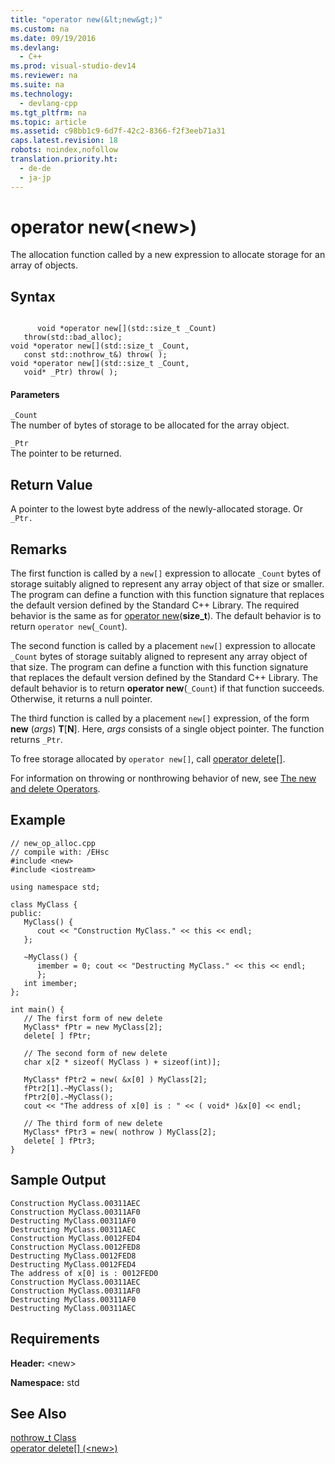 ```yaml
---
title: "operator new(&lt;new&gt;)"
ms.custom: na
ms.date: 09/19/2016
ms.devlang: 
  - C++
ms.prod: visual-studio-dev14
ms.reviewer: na
ms.suite: na
ms.technology: 
  - devlang-cpp
ms.tgt_pltfrm: na
ms.topic: article
ms.assetid: c98bb1c9-6d7f-42c2-8366-f2f3eeb71a31
caps.latest.revision: 18
robots: noindex,nofollow
translation.priority.ht: 
  - de-de
  - ja-jp
---
```

# operator new(&lt;new&gt;)
The allocation function called by a new expression to allocate storage for an array of objects.  
  
## Syntax  
  
```  
  
      void *operator new[](std::size_t _Count)  
   throw(std::bad_alloc);  
void *operator new[](std::size_t _Count,  
   const std::nothrow_t&) throw( );  
void *operator new[](std::size_t _Count,   
   void* _Ptr) throw( );  
```  
  
#### Parameters  
 `_Count`  
 The number of bytes of storage to be allocated for the array object.  
  
 `_Ptr`  
 The pointer to be returned.  
  
## Return Value  
 A pointer to the lowest byte address of the newly-allocated storage. Or `_Ptr.`  
  
## Remarks  
 The first function is called by a `new[]` expression to allocate `_Count` bytes of storage suitably aligned to represent any array object of that size or smaller. The program can define a function with this function signature that replaces the default version defined by the Standard C++ Library. The required behavior is the same as for [operator new](../vs140/operator-new---new--.md)(**size_t**). The default behavior is to return `operator new`(`_Count`).  
  
 The second function is called by a placement `new[]` expression to allocate `_Count` bytes of storage suitably aligned to represent any array object of that size. The program can define a function with this function signature that replaces the default version defined by the Standard C++ Library. The default behavior is to return **operator new**(`_Count`) if that function succeeds. Otherwise, it returns a null pointer.  
  
 The third function is called by a placement `new[]` expression, of the form **new** (*args*) **T**[**N**]. Here, *args* consists of a single object pointer. The function returns `_Ptr`.  
  
 To free storage allocated by `operator new[]`, call [operator delete&#91;&#93;](../vs140/operator-delete--new--.md).  
  
 For information on throwing or nonthrowing behavior of new, see [The new and delete Operators](../vs140/new-and-delete-Operators.md).  
  
## Example  
  
```  
// new_op_alloc.cpp  
// compile with: /EHsc  
#include <new>  
#include <iostream>  
  
using namespace std;  
  
class MyClass {  
public:  
   MyClass() {  
      cout << "Construction MyClass." << this << endl;  
   };  
  
   ~MyClass() {  
      imember = 0; cout << "Destructing MyClass." << this << endl;  
      };  
   int imember;  
};  
  
int main() {  
   // The first form of new delete  
   MyClass* fPtr = new MyClass[2];  
   delete[ ] fPtr;  
  
   // The second form of new delete  
   char x[2 * sizeof( MyClass ) + sizeof(int)];  
  
   MyClass* fPtr2 = new( &x[0] ) MyClass[2];  
   fPtr2[1].~MyClass();  
   fPtr2[0].~MyClass();  
   cout << "The address of x[0] is : " << ( void* )&x[0] << endl;  
  
   // The third form of new delete  
   MyClass* fPtr3 = new( nothrow ) MyClass[2];  
   delete[ ] fPtr3;  
}  
```  
  
## Sample Output  
  
```  
Construction MyClass.00311AEC  
Construction MyClass.00311AF0  
Destructing MyClass.00311AF0  
Destructing MyClass.00311AEC  
Construction MyClass.0012FED4  
Construction MyClass.0012FED8  
Destructing MyClass.0012FED8  
Destructing MyClass.0012FED4  
The address of x[0] is : 0012FED0  
Construction MyClass.00311AEC  
Construction MyClass.00311AF0  
Destructing MyClass.00311AF0  
Destructing MyClass.00311AEC  
```  
  
## Requirements  
 **Header:** <new\>  
  
 **Namespace:** std  
  
## See Also  
 [nothrow_t Class](../vs140/nothrow_t-Structure.md)   
 [operator delete&#91;&#93; (<new\>)](../vs140/operator-delete--new--.md)